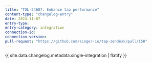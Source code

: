 ```yaml
---
title: "TDL-24687: Enhance tap performance"
content-type: "changelog-entry"
date: 2024-11-07
entry-type: 
entry-category: integration
connection-id: 
connection-version: 
pull-request: "https://github.com/singer-io/tap-zendesk/pull/150"
---
```

{{ site.data.changelog.metadata.single-integration | flatify }}